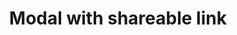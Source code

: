 ---
title: Modal with shareable link
category: Application
paid: true
isActive: true
ltr: {"preview":"function App() {\n  const [state, setState] = React.useState(true);\n  const [copyState, setCopyState] = React.useState(false);\n  const URLLink = \"https://example.lorem/shortlink\";\n  // Copy the link\n  const handleCopy = () => {\n    navigator.clipboard.writeText(URLLink).then(function () {\n      setCopyState(true);\n    }, function (err) {\n      console.error('Async: Could not copy text: ', err);\n    });\n  };\n  React.useEffect(() => {\n    if (copyState) {\n      setTimeout(() => setCopyState(false), 3000);\n    }\n  }, [copyState]);\n  React.useEffect(() => {\n    if (!state) setTimeout(() => setState(true), 1200);\n  }, [state]);\n  return /*#__PURE__*/React.createElement(\"div\", {\n    style: {\n      height: '550px'\n    }\n  }, state ? /*#__PURE__*/React.createElement(\"div\", {\n    className: \"fixed inset-0 z-10 overflow-y-auto\"\n  }, /*#__PURE__*/React.createElement(\"div\", {\n    className: \"fixed inset-0 w-full h-full bg-black opacity-40\",\n    onClick: () => setState(false)\n  }), /*#__PURE__*/React.createElement(\"div\", {\n    className: \"flex items-center min-h-screen px-4 py-8\"\n  }, /*#__PURE__*/React.createElement(\"div\", {\n    className: \"relative w-full max-w-lg p-4 mx-auto bg-white rounded-md shadow-lg\"\n  }, /*#__PURE__*/React.createElement(\"div\", {\n    className: \"py-3 space-y-4\"\n  }, /*#__PURE__*/React.createElement(\"div\", {\n    className: \"flex items-start justify-between\"\n  }, /*#__PURE__*/React.createElement(\"div\", null, /*#__PURE__*/React.createElement(\"h4\", {\n    className: \"text-lg font-medium text-gray-800\"\n  }, \"Get a shareable link\"), /*#__PURE__*/React.createElement(\"p\", {\n    className: \"text-[15px] text-gray-600 mt-4\"\n  }, \"Lorem ipsum dolor sit amet, consectetur adipiscing elit, sed do eiusmod tempor incididunt ut labore et dolore.                                    \")), /*#__PURE__*/React.createElement(\"button\", {\n    className: \"p-2 text-gray-400 rounded-md hover:bg-gray-100\",\n    onClick: () => setState(false)\n  }, /*#__PURE__*/React.createElement(\"svg\", {\n    xmlns: \"http://www.w3.org/2000/svg\",\n    className: \"w-5 h-5 mx-auto\",\n    viewBox: \"0 0 20 20\",\n    fill: \"currentColor\"\n  }, /*#__PURE__*/React.createElement(\"path\", {\n    fillRule: \"evenodd\",\n    d: \"M4.293 4.293a1 1 0 011.414 0L10 8.586l4.293-4.293a1 1 0 111.414 1.414L11.414 10l4.293 4.293a1 1 0 01-1.414 1.414L10 11.414l-4.293 4.293a1 1 0 01-1.414-1.414L8.586 10 4.293 5.707a1 1 0 010-1.414z\",\n    clipRule: \"evenodd\"\n  })))), /*#__PURE__*/React.createElement(\"div\", {\n    className: \"p-2 border rounded-lg flex items-center justify-between\"\n  }, /*#__PURE__*/React.createElement(\"p\", {\n    className: \"text-sm text-gray-600 overflow-hidden\"\n  }, URLLink), /*#__PURE__*/React.createElement(\"button\", {\n    className: `relative text-gray-500 ${copyState ? \"text-indigo-600 pointer-events-none\" : \"\"}`,\n    onClick: handleCopy\n  }, /*#__PURE__*/React.createElement(\"svg\", {\n    xmlns: \"http://www.w3.org/2000/svg\",\n    className: \"h-6 w-6 pointer-events-none\",\n    fill: \"none\",\n    viewBox: \"0 0 24 24\",\n    stroke: \"currentColor\",\n    strokeWidth: 2\n  }, /*#__PURE__*/React.createElement(\"path\", {\n    strokeLinecap: \"round\",\n    strokeLinejoin: \"round\",\n    d: \"M8 16H6a2 2 0 01-2-2V6a2 2 0 012-2h8a2 2 0 012 2v2m-6 12h8a2 2 0 002-2v-8a2 2 0 00-2-2h-8a2 2 0 00-2 2v8a2 2 0 002 2z\"\n  })), copyState ? /*#__PURE__*/React.createElement(\"div\", {\n    className: \"absolute -top-12 -left-3 px-2 py-1.5 rounded-xl bg-indigo-600 font-semibold text-white text-[10px] after:absolute after:inset-x-0 after:mx-auto after:top-[22px] after:w-2 after:h-2 after:bg-indigo-600 after:rotate-45\"\n  }, \"Copied\") : \"\")), /*#__PURE__*/React.createElement(\"button\", {\n    className: \"mt-2 py-2.5 px-8 flex-1 text-white bg-indigo-600 rounded-md outline-none ring-offset-2 ring-indigo-600 focus:ring-2\",\n    onClick: () => setState(false)\n  }, \"Done\"))))) : '');\n}","vue":{"vueTail":[],"vueCss":[]},"react":{"jsxTail":[{"code":"import { useEffect, useState } from \"react\"\n\nexport default () => {\n\n    const [state, setState] = useState(true)\n    const [copyState, setCopyState] = useState(false)\n    const URLLink = \"https://example.lorem/shortlink\"\n\n    // Copy the link\n    const handleCopy = () => {\n        navigator.clipboard.writeText(URLLink).then(function () {\n            setCopyState(true)\n        }, function (err) {\n            console.error('Async: Could not copy text: ', err);\n        });\n    }\n\n    useEffect(() => {\n        if (copyState) {\n            setTimeout(() => setCopyState(false), 3000)\n        }\n    }, [copyState])\n\n    return (\n        state ? (\n            <div className=\"fixed inset-0 z-10 overflow-y-auto\">\n                <div className=\"fixed inset-0 w-full h-full bg-black opacity-40\" onClick={() => setState(false)}></div>\n                <div className=\"flex items-center min-h-screen px-4 py-8\">\n                    <div className=\"relative w-full max-w-lg p-4 mx-auto bg-white rounded-md shadow-lg\">\n                        <div className=\"py-3 space-y-4\">\n                            <div className=\"flex items-start justify-between\">\n                                <div>\n                                    <h4 className=\"text-lg font-medium text-gray-800\">\n                                        Get a shareable link\n                                    </h4>\n                                    <p className=\"text-[15px] text-gray-600 mt-4\">\n                                        Lorem ipsum dolor sit amet, consectetur adipiscing elit, sed do eiusmod tempor incididunt ut labore et dolore.                                    </p>\n                                </div>\n                                <button className=\"p-2 text-gray-400 rounded-md hover:bg-gray-100\"\n                                    onClick={() => setState(false)}\n                                >\n                                    <svg xmlns=\"http://www.w3.org/2000/svg\" className=\"w-5 h-5 mx-auto\" viewBox=\"0 0 20 20\" fill=\"currentColor\">\n                                        <path fillRule=\"evenodd\" d=\"M4.293 4.293a1 1 0 011.414 0L10 8.586l4.293-4.293a1 1 0 111.414 1.414L11.414 10l4.293 4.293a1 1 0 01-1.414 1.414L10 11.414l-4.293 4.293a1 1 0 01-1.414-1.414L8.586 10 4.293 5.707a1 1 0 010-1.414z\" clipRule=\"evenodd\" />\n                                    </svg>\n                                </button>\n                            </div>\n                            <div className=\"p-2 border rounded-lg flex items-center justify-between\">\n                                <p className=\"text-sm text-gray-600 overflow-hidden\">{URLLink}</p>\n                                <button className={`relative text-gray-500 ${copyState ? \"text-indigo-600 pointer-events-none\" : \"\"}`}\n                                    onClick={handleCopy}\n                                >\n                                    <svg xmlns=\"http://www.w3.org/2000/svg\" className=\"h-6 w-6 pointer-events-none\" fill=\"none\" viewBox=\"0 0 24 24\" stroke=\"currentColor\" strokeWidth={2}>\n                                        <path strokeLinecap=\"round\" strokeLinejoin=\"round\" d=\"M8 16H6a2 2 0 01-2-2V6a2 2 0 012-2h8a2 2 0 012 2v2m-6 12h8a2 2 0 002-2v-8a2 2 0 00-2-2h-8a2 2 0 00-2 2v8a2 2 0 002 2z\" />\n                                    </svg>\n                                    {\n                                        copyState ? (\n                                            <div className=\"absolute -top-12 -left-3 px-2 py-1.5 rounded-xl bg-indigo-600 font-semibold text-white text-[10px] after:absolute after:inset-x-0 after:mx-auto after:top-[22px] after:w-2 after:h-2 after:bg-indigo-600 after:rotate-45\">Copied</div>\n                                        ) : \"\"\n                                    }\n                                </button>\n                            </div>\n                            <button className=\"mt-2 py-2.5 px-8 flex-1 text-white bg-indigo-600 rounded-md outline-none ring-offset-2 ring-indigo-600 focus:ring-2\"\n                                onClick={() => setState(false)}\n                            >\n                                Done\n                            </button>\n                        </div>\n                    </div>\n                </div>\n            </div>\n        ) : ''\n    )\n}","label":"App.jsx"}],"jsxCss":[]}}
rtl: {"vue":{"vueCss":[],"vueTail":[]},"react":{"jsxTail":[{"code":"import { useEffect, useState } from \"react\"\n\nexport default () => {\n\n    const [state, setState] = useState(true)\n    const [copyState, setCopyState] = useState(false)\n    const URLLink = \"https://example.lorem/shortlink\"\n\n    // Copy the link\n    const handleCopy = () => {\n        navigator.clipboard.writeText(URLLink).then(function () {\n            setCopyState(true)\n        }, function (err) {\n            console.error('Async: Could not copy text: ', err);\n        });\n    }\n\n    useEffect(() => {\n        if (copyState) {\n            setTimeout(() => setCopyState(false), 3000)\n        }\n    }, [copyState])\n\n    return (\n        state ? (\n            <div className=\"fixed inset-0 z-10 overflow-y-auto\">\n                <div className=\"fixed inset-0 w-full h-full bg-black opacity-40\" onClick={() => setState(false)}></div>\n                <div className=\"flex items-center min-h-screen px-4 py-8\">\n                    <div className=\"relative w-full max-w-lg p-4 mx-auto bg-white rounded-md shadow-lg\">\n                        <div className=\"py-3 space-y-4\">\n                            <div className=\"flex items-start justify-between\">\n                                <div>\n                                    <h4 className=\"text-lg font-medium text-gray-800\">\n                                        احصل على رابط قابل للمشاركة\n                                    </h4>\n                                    <p className=\"text-[15px] text-gray-600 mt-4\">\n                                        من المهم الاعتناء بالمريض ، فسيقوم المريض بمتابعة المريضة ، ولكنه سيحدث في نفس وقت المخاض والألم.\n                                    </p>\n                                </div>\n                                <button className=\"p-2 text-gray-400 rounded-md hover:bg-gray-100\"\n                                    onClick={() => setState(false)}\n                                >\n                                    <svg xmlns=\"http://www.w3.org/2000/svg\" className=\"w-5 h-5 mx-auto\" viewBox=\"0 0 20 20\" fill=\"currentColor\">\n                                        <path fillRule=\"evenodd\" d=\"M4.293 4.293a1 1 0 011.414 0L10 8.586l4.293-4.293a1 1 0 111.414 1.414L11.414 10l4.293 4.293a1 1 0 01-1.414 1.414L10 11.414l-4.293 4.293a1 1 0 01-1.414-1.414L8.586 10 4.293 5.707a1 1 0 010-1.414z\" clipRule=\"evenodd\" />\n                                    </svg>\n                                </button>\n                            </div>\n                            <div className=\"p-2 border rounded-lg flex items-center justify-between\">\n                                <p className=\"text-sm text-gray-600 overflow-hidden\">{URLLink}</p>\n                                <button className={`relative text-gray-500 ${copyState ? \"text-indigo-600 pointer-events-none\" : \"\"}`}\n                                    onClick={handleCopy}\n                                >\n                                    <svg xmlns=\"http://www.w3.org/2000/svg\" className=\"h-6 w-6 pointer-events-none\" fill=\"none\" viewBox=\"0 0 24 24\" stroke=\"currentColor\" strokeWidth={2}>\n                                        <path strokeLinecap=\"round\" strokeLinejoin=\"round\" d=\"M8 16H6a2 2 0 01-2-2V6a2 2 0 012-2h8a2 2 0 012 2v2m-6 12h8a2 2 0 002-2v-8a2 2 0 00-2-2h-8a2 2 0 00-2 2v8a2 2 0 002 2z\" />\n                                    </svg>\n                                    {\n                                        copyState ? (\n                                            <div className=\"absolute -top-12 -left-3 w-16 px-2 py-1.5 rounded-xl bg-indigo-600 font-semibold text-white text-[10px] after:absolute after:inset-x-0 after:mx-auto after:top-[22px] after:w-2 after:h-2 after:bg-indigo-600 after:rotate-45\">تم النسخ</div>\n                                        ) : \"\"\n                                    }\n                                </button>\n                            </div>\n                            <button className=\"mt-2 py-2.5 px-8 flex-1 text-white bg-indigo-600 rounded-md outline-none ring-offset-2 ring-indigo-600 focus:ring-2\"\n                                onClick={() => setState(false)}\n                            >\n                                تم\n                            </button>\n                        </div>\n                    </div>\n                </div>\n            </div>\n        ) : ''\n    )\n}","label":"App.jsx"}],"jsxCss":[]},"preview":"function App() {\n  const [state, setState] = React.useState(true);\n  const [copyState, setCopyState] = React.useState(false);\n  const URLLink = \"https://example.lorem/shortlink\";\n\n  // Copy the link\n  const handleCopy = () => {\n    navigator.clipboard.writeText(URLLink).then(function () {\n      setCopyState(true);\n    }, function (err) {\n      console.error('Async: Could not copy text: ', err);\n    });\n  };\n  React.useEffect(() => {\n    if (copyState) {\n      setTimeout(() => setCopyState(false), 3000);\n    }\n  }, [copyState]);\n  React.useEffect(() => {\n    if (!state) setTimeout(() => setState(true), 1200);\n  }, [state]);\n  return /*#__PURE__*/React.createElement(\"div\", {\n    style: {\n      height: '550px'\n    }\n  }, state ? /*#__PURE__*/React.createElement(\"div\", {\n    className: \"fixed inset-0 z-10 overflow-y-auto\"\n  }, /*#__PURE__*/React.createElement(\"div\", {\n    className: \"fixed inset-0 w-full h-full bg-black opacity-40\",\n    onClick: () => setState(false)\n  }), /*#__PURE__*/React.createElement(\"div\", {\n    className: \"flex items-center min-h-screen px-4 py-8\"\n  }, /*#__PURE__*/React.createElement(\"div\", {\n    className: \"relative w-full max-w-lg p-4 mx-auto bg-white rounded-md shadow-lg\"\n  }, /*#__PURE__*/React.createElement(\"div\", {\n    className: \"py-3 space-y-4\"\n  }, /*#__PURE__*/React.createElement(\"div\", {\n    className: \"flex items-start justify-between\"\n  }, /*#__PURE__*/React.createElement(\"div\", null, /*#__PURE__*/React.createElement(\"h4\", {\n    className: \"text-lg font-medium text-gray-800\"\n  }, \"\\u0627\\u062D\\u0635\\u0644 \\u0639\\u0644\\u0649 \\u0631\\u0627\\u0628\\u0637 \\u0642\\u0627\\u0628\\u0644 \\u0644\\u0644\\u0645\\u0634\\u0627\\u0631\\u0643\\u0629\"), /*#__PURE__*/React.createElement(\"p\", {\n    className: \"text-[15px] text-gray-600 mt-4\"\n  }, \"\\u0645\\u0646 \\u0627\\u0644\\u0645\\u0647\\u0645 \\u0627\\u0644\\u0627\\u0639\\u062A\\u0646\\u0627\\u0621 \\u0628\\u0627\\u0644\\u0645\\u0631\\u064A\\u0636 \\u060C \\u0641\\u0633\\u064A\\u0642\\u0648\\u0645 \\u0627\\u0644\\u0645\\u0631\\u064A\\u0636 \\u0628\\u0645\\u062A\\u0627\\u0628\\u0639\\u0629 \\u0627\\u0644\\u0645\\u0631\\u064A\\u0636\\u0629 \\u060C \\u0648\\u0644\\u0643\\u0646\\u0647 \\u0633\\u064A\\u062D\\u062F\\u062B \\u0641\\u064A \\u0646\\u0641\\u0633 \\u0648\\u0642\\u062A \\u0627\\u0644\\u0645\\u062E\\u0627\\u0636 \\u0648\\u0627\\u0644\\u0623\\u0644\\u0645.\")), /*#__PURE__*/React.createElement(\"button\", {\n    className: \"p-2 text-gray-400 rounded-md hover:bg-gray-100\",\n    onClick: () => setState(false)\n  }, /*#__PURE__*/React.createElement(\"svg\", {\n    xmlns: \"http://www.w3.org/2000/svg\",\n    className: \"w-5 h-5 mx-auto\",\n    viewBox: \"0 0 20 20\",\n    fill: \"currentColor\"\n  }, /*#__PURE__*/React.createElement(\"path\", {\n    fillRule: \"evenodd\",\n    d: \"M4.293 4.293a1 1 0 011.414 0L10 8.586l4.293-4.293a1 1 0 111.414 1.414L11.414 10l4.293 4.293a1 1 0 01-1.414 1.414L10 11.414l-4.293 4.293a1 1 0 01-1.414-1.414L8.586 10 4.293 5.707a1 1 0 010-1.414z\",\n    clipRule: \"evenodd\"\n  })))), /*#__PURE__*/React.createElement(\"div\", {\n    className: \"p-2 border rounded-lg flex items-center justify-between\"\n  }, /*#__PURE__*/React.createElement(\"p\", {\n    className: \"text-sm text-gray-600 overflow-hidden\"\n  }, URLLink), /*#__PURE__*/React.createElement(\"button\", {\n    className: `relative text-gray-500 ${copyState ? \"text-indigo-600 pointer-events-none\" : \"\"}`,\n    onClick: handleCopy\n  }, /*#__PURE__*/React.createElement(\"svg\", {\n    xmlns: \"http://www.w3.org/2000/svg\",\n    className: \"h-6 w-6 pointer-events-none\",\n    fill: \"none\",\n    viewBox: \"0 0 24 24\",\n    stroke: \"currentColor\",\n    strokeWidth: 2\n  }, /*#__PURE__*/React.createElement(\"path\", {\n    strokeLinecap: \"round\",\n    strokeLinejoin: \"round\",\n    d: \"M8 16H6a2 2 0 01-2-2V6a2 2 0 012-2h8a2 2 0 012 2v2m-6 12h8a2 2 0 002-2v-8a2 2 0 00-2-2h-8a2 2 0 00-2 2v8a2 2 0 002 2z\"\n  })), copyState ? /*#__PURE__*/React.createElement(\"div\", {\n    className: \"absolute -top-12 -left-3 w-16 px-2 py-1.5 rounded-xl bg-indigo-600 font-semibold text-white text-[10px] after:absolute after:inset-x-0 after:mx-auto after:top-[22px] after:w-2 after:h-2 after:bg-indigo-600 after:rotate-45\"\n  }, \"\\u062A\\u0645 \\u0627\\u0644\\u0646\\u0633\\u062E\") : \"\")), /*#__PURE__*/React.createElement(\"button\", {\n    className: \"mt-2 py-2.5 px-8 flex-1 text-white bg-indigo-600 rounded-md outline-none ring-offset-2 ring-indigo-600 focus:ring-2\",\n    onClick: () => setState(false)\n  }, \"\\u062A\\u0645\"))))) : '');\n}"}
slug: /modals
id: c80151bd-0286-455f-89cc-7137f8a56e6f
created_at: 1668382776549
---